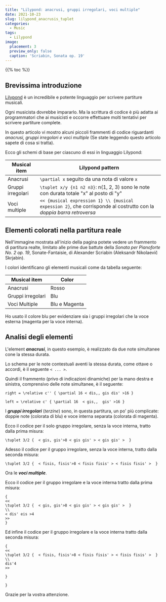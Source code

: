 ```yaml
---
title: "Lilypond: anacrusi, gruppi irregolari, voci multiple"
date: 2021-10-23
slug: lilypond_anacrusis_tuplet
categories:
  - Music
tags:
  - Lilypond
image:
  placement: 3
  preview_only: false 
  caption: 'Scriabin, Sonata op. 19'
---
```


{{% toc %}}


## Brevissima introduzione

[Lilypond](http://lilypond.org/) è un incredibile e potente linguaggio per scrivere partiture musicali.

Ogni musicista dovrebbe impararlo. Ma la scrittura di codice è più adatta ai programmatori che ai musicisti e occorre effettuare molti tentativi per scrivere partiture complete.

In questo articolo vi mostro   alcuni piccoli frammenti di codice riguardanti *anacrusi,  gruppi irregolari e voci multiple* (Se state leggendo questo articolo sapete di cosa si tratta).

Ecco gli schemi di base per ciascuno di essi in linguaggio Lilypond:

| Musical item  | Lilypond pattern                                                                              |
| ------------- | -------                                                                                       |
| Anacrusi     | `\partial x` seguito da una nota di valore  `x` |
| Gruppi irregolari       | `\tuplet x/y {n1 n2 n3}`: n(1, 2, 3) sono le note con durata totale "x"  al posto di "y"     |
| Voci multiple        | `<< {musical expression 1} \\ {musical expession 2}`, che corrisponde al costrutto con la *doppia barra retroversa* |


## Elementi colorati nella partitura reale

Nell'immagine mostrata all'inizio della pagina potete vedere un frammento di partitura realte, limitato alle prime due battute della  *Sonata per Pianoforte No. 2 op. 19*, Sonate-Fantaisie,  di Alexander Scriabin (Aleksandr Nikolaevič Skrjabin).


I colori identificano gli elementi musicali come da tabella seguente:

| Musical item  | Color            |
| ------------- | -------          |
| Anacrusi     | Rosso              |
| Gruppi irregolari       | Blu             |
| Voci Multiple        | Blu e Magenta |

Ho usato il colore blu per evidenziare sia i gruppi irregolari che la voce esterna (magenta per la voce interna).

## Analisi degli elementi

L'element ***anacrusi***, in questo esempio, è realizzato da due note simultanee cone la stessa durata.

Lo schema per le note contestuali aventi la stessa durata, come ottave o accordi, è il seguente `< ... >`.

Quindi il frammento (privo di indicazioni dinamiche) per la mano destra e sinistra, comprensivo delle note simultanee, è il seguente:


```
right = \relative c'' { \partial 16 < dis,, gis dis' >16 }

left = \relative c' { \partial 16  < gis,,  gis' >16 }
```


I ***gruppi irregolari*** (*terzine*) sono, in questa partitura, un po' più complicate: doppie note (colorata di  blu) e voce interna separata (colorata di magenta).

Ecco il codice per il solo gruppo irregolare, senza la voce interna, tratto dalla prima misura:


```
\tuplet 3/2 {  < gis, gis'>8 < gis gis' > < gis gis' >  }  
```


Adesso il codice per il gruppo irregolare, senza la voce interna, tratto dalla seconda misura:

```
\tuplet 3/2 {  < fisis, fisis'>8 < fisis fisis' > < fisis fisis' >  }  

```
Ora le ***voci multiple***.

Ecco il codice per il gruppo irregolare e la voce interna tratto dalla prima misura:

```
{
<< 
\tuplet 3/2 {  < gis, gis'>8 < gis gis' > < gis gis' >  }  
\\ 
< dis' eis >4 
>>
}
```


Ed infine il codice per il gruppo irregolare e la voce interna tratto dalla seconda misura:

```
{
<< 
\tuplet 3/2 {  < fisis, fisis'>8 < fisis fisis' > < fisis fisis' >  }  
\\ 
dis'4 
>>

}

}
```

Grazie per la vostra attenzione.
